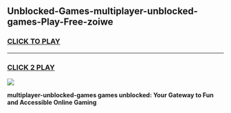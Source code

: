 
## Unblocked-Games-multiplayer-unblocked-games-Play-Free-zoiwe
<h3>
<a href="https://premium76.site?title=multiplayer-unblocked-games&ref=17A">CLICK TO PLAY</a></h3>
<hr>

<h3>
<a href="https://premium76.site?title=multiplayer-unblocked-games&ref=17A">CLICK 2 PLAY</a>
  
</h3>

<a href="https://premium76.site?title=multiplayer-unblocked-games&ref=17A"><img src="https://clearcache.store/games.png"></a>


**multiplayer-unblocked-games games unblocked: Your Gateway to Fun and Accessible Online Gaming**

